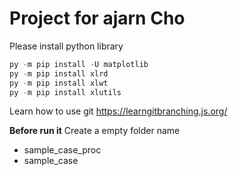 # Project for ajarn Cho

Please install python library
```python
py -m pip install -U matplotlib
py -m pip install xlrd
py -m pip install xlwt
py -m pip install xlutils
```
Learn how to use git
https://learngitbranching.js.org/

**Before run it**
Create a empty folder name
- sample_case_proc
- sample_case
